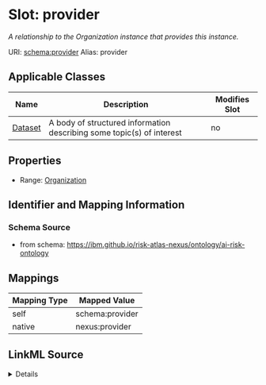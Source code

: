 

# Slot: provider


_A relationship to the Organization instance that provides this instance._





URI: [schema:provider](http://schema.org/provider)
Alias: provider

<!-- no inheritance hierarchy -->





## Applicable Classes

| Name | Description | Modifies Slot |
| --- | --- | --- |
| [Dataset](Dataset.md) | A body of structured information describing some topic(s) of interest |  no  |







## Properties

* Range: [Organization](Organization.md)





## Identifier and Mapping Information







### Schema Source


* from schema: https://ibm.github.io/risk-atlas-nexus/ontology/ai-risk-ontology




## Mappings

| Mapping Type | Mapped Value |
| ---  | ---  |
| self | schema:provider |
| native | nexus:provider |




## LinkML Source

<details>
```yaml
name: provider
description: A relationship to the Organization instance that provides this instance.
from_schema: https://ibm.github.io/risk-atlas-nexus/ontology/ai-risk-ontology
rank: 1000
slot_uri: schema:provider
alias: provider
domain_of:
- Dataset
range: Organization

```
</details>
